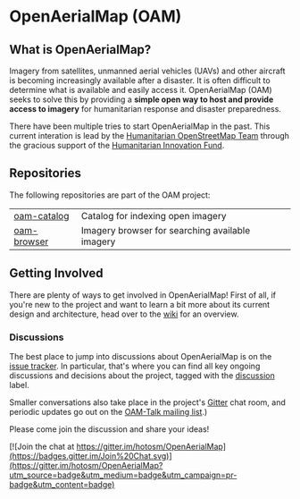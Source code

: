 OpenAerialMap (OAM)
===

## What is OpenAerialMap?
Imagery from satellites, unmanned aerial vehicles (UAVs) and other aircraft is becoming increasingly available after a disaster. It is often difficult to determine what is available and easily access it. OpenAerialMap (OAM) seeks to solve this by providing a **simple open way to host and provide access to imagery** for humanitarian response and disaster preparedness.

There have been multiple tries to start OpenAerialMap in the past. This current interation is lead by the [Humanitarian OpenStreetMap Team](http://hot.openstreetmap.org) through the gracious support of the [Humanitarian Innovation Fund](http://www.humanitarianinnovation.org/large-project/OpenAerialMap).

## Repositories 

The following repositories are part of the OAM project:

| | |
| --- | --- |
| [oam-catalog](https://github.com/hotosm/oam-browser) | Catalog for indexing open imagery | 
| [oam-browser](https://github.com/hotosm/oam-catalog) | Imagery browser for searching available imagery |

## Getting Involved

There are plenty of ways to get involved in OpenAerialMap! First of all, if
you're new to the project and want to learn a bit more about its current
design and architecture, head over to the
[wiki](https://github.com/hotosm/OpenAerialMap/wiki) for an overview.

### Discussions

The best place to jump into discussions about OpenAerialMap is on the [issue
tracker](https://github.com/hotosm/OpenAerialMap/issues).  In particular, that's
where you can find all key ongoing discussions and decisions about the project,
tagged with the
[discussion](https://github.com/hotosm/OpenAerialMap/labels/discussion) label.

Smaller conversations also take place in the project's
[Gitter](https://gitter.im/hotosm/OpenAerialMap?) chat room, and periodic
updates go out on the [OAM-Talk mailing
list](https://groups.google.com/a/hotosm.org/forum/#!forum/openaerialmap).)

Please come join the discussion and share your ideas!

[![Join the chat at https://gitter.im/hotosm/OpenAerialMap](https://badges.gitter.im/Join%20Chat.svg)](https://gitter.im/hotosm/OpenAerialMap?utm_source=badge&utm_medium=badge&utm_campaign=pr-badge&utm_content=badge)  
